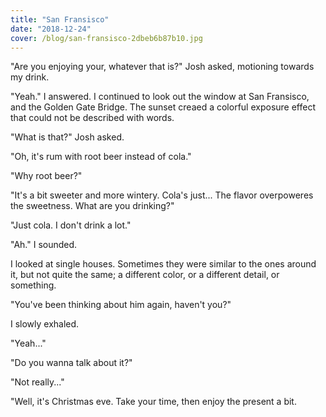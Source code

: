 ```yaml
---
title: "San Fransisco"
date: "2018-12-24"
cover: /blog/san-fransisco-2dbeb6b87b10.jpg
---
```


"Are you enjoying your, whatever that is?" Josh asked, motioning towards my drink.

"Yeah." I answered. I continued to look out the window at San Fransisco, and the Golden Gate Bridge. The sunset creaed a colorful exposure effect that could not be described with words.

"What is that?" Josh asked.

"Oh, it's rum with root beer instead of cola."

"Why root beer?"

"It's a bit sweeter and more wintery. Cola's just... The flavor overpoweres the sweetness. What are you drinking?"

"Just cola. I don't drink a lot."

"Ah." I sounded.

I looked at single houses. Sometimes they were similar to the ones around it, but not quite the same; a different color, or a different detail, or something.

"You've been thinking about him again, haven't you?"

I slowly exhaled.

"Yeah..."

"Do you wanna talk about it?"

"Not really..."

"Well, it's Christmas eve. Take your time, then enjoy the present a bit.
